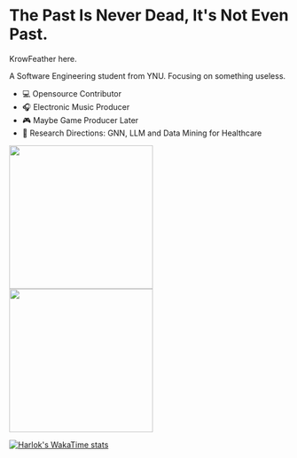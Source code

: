 # The Past Is Never Dead, It's Not Even Past.

KrowFeather here.

A Software Engineering student from YNU. Focusing on something useless.

+ 💻 Opensource Contributor
+ 🎧 Electronic Music Producer
+ 🎮 Maybe Game Producer Later
+ 🔭 Research Directions: GNN, LLM and Data Mining for Healthcare

<!-- Dark Mode -->
<div> 
<a href="https://github.com/anuraghazra/github-readme-stats">
<img height=259 src="https://github-readme-stats.vercel.app/api/top-langs/?username=krowfeather&layout=compact&langs_count=10&hide_border=true&role=owner,collaborator&theme=shadow_red" />
</a>
<a href="https://github.com/anuraghazra/github-readme-stats">
<img height=259 src="https://github-readme-stats.vercel.app/api?username=krowfeather&show_icons=true&line_height=28&hide_border=true&card_width=500&include_all_commits=true&role=owner,collaborator&show=reviews,discussions_answered&rank_icon=percentile&exclude_repo=github-readme-stats&theme=shadow_red"/>
</a>
</div>


[![Harlok's WakaTime stats](https://github-readme-stats.vercel.app/api/wakatime?username=KrowFeather&card_width=800&theme=shadow_red&layout=compact)](https://github.com/anuraghazra/github-readme-stats)
